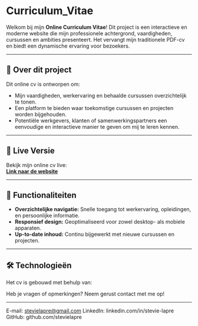 # Curriculum_Vitae

Welkom bij mijn **Online Curriculum Vitae**! Dit project is een interactieve en moderne website die mijn professionele achtergrond, vaardigheden, cursussen en ambities presenteert. Het vervangt mijn traditionele PDF-cv en biedt een dynamische ervaring voor bezoekers.

---

## 📖 Over dit project

Dit online cv is ontworpen om:
- Mijn vaardigheden, werkervaring en behaalde cursussen overzichtelijk te tonen.
- Een platform te bieden waar toekomstige cursussen en projecten worden bijgehouden.
- Potentiële werkgevers, klanten of samenwerkingspartners een eenvoudige en interactieve manier te geven om mij te leren kennen.

---

## 🚀 Live Versie

Bekijk mijn online cv live:  
**[Link naar de website](https://voorbeeldwebsite.com)**

---

## 🎨 Functionaliteiten

- **Overzichtelijke navigatie:** Snelle toegang tot werkervaring, opleidingen, en persoonlijke informatie.
- **Responsief design:** Geoptimaliseerd voor zowel desktop- als mobiele apparaten.
- **Up-to-date inhoud:** Continu bijgewerkt met nieuwe cursussen en projecten.

---

## 🛠️ Technologieën

Het cv is gebouwd met behulp van:

Heb je vragen of opmerkingen? Neem gerust contact met me op!

---
E-mail: stevielapre@gmail.com
LinkedIn: linkedin.com/in/stevie-lapre
GitHub: github.com/stevielapre
